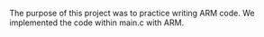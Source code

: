 The purpose of this project was to practice writing ARM code. We implemented the code within main.c with ARM.

